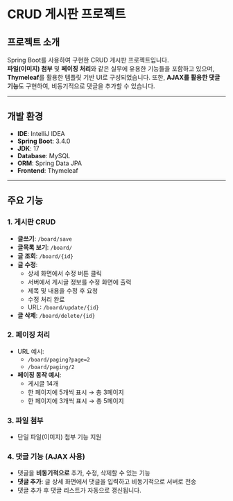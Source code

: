 # CRUD 게시판 프로젝트  

## 프로젝트 소개  
Spring Boot를 사용하여 구현한 CRUD 게시판 프로젝트입니다.  
**파일(이미지) 첨부** 및 **페이징 처리**와 같은 실무에 유용한 기능들을 포함하고 있으며, **Thymeleaf**를 활용한 템플릿 기반 UI로 구성되었습니다. 
또한, **AJAX를 활용한 댓글 기능**도 구현하여, 비동기적으로 댓글을 추가할 수 있습니다.

---

## 개발 환경  
- **IDE**: IntelliJ IDEA  
- **Spring Boot**: 3.4.0  
- **JDK**: 17  
- **Database**: MySQL  
- **ORM**: Spring Data JPA  
- **Frontend**: Thymeleaf  

---

## 주요 기능  
### 1. 게시판 CRUD  
- **글쓰기**: `/board/save`  
- **글목록 보기**: `/board/`  
- **글 조회**: `/board/{id}`  
- **글 수정**:  
  - 상세 화면에서 수정 버튼 클릭  
  - 서버에서 게시글 정보를 수정 화면에 출력  
  - 제목 및 내용을 수정 후 요청  
  - 수정 처리 완료  
  - URL: `/board/update/{id}`  
- **글 삭제**: `/board/delete/{id}`  

### 2. 페이징 처리  
- URL 예시:  
  - `/board/paging?page=2`  
  - `/board/paging/2`  
- **페이징 동작 예시**:  
  - 게시글 14개  
  - 한 페이지에 5개씩 표시 → 총 3페이지  
  - 한 페이지에 3개씩 표시 → 총 5페이지  

### 3. 파일 첨부  
- 단일 파일(이미지) 첨부 기능 지원  

### 4. 댓글 기능 (AJAX 사용)  
- 댓글을 **비동기적으로** 추가, 수정, 삭제할 수 있는 기능  
- **댓글 추가**: 글 상세 화면에서 댓글을 입력하고 비동기적으로 서버로 전송
- 댓글 추가 후 댓글 리스트가 자동으로 갱신됩니다.